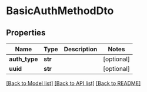 # BasicAuthMethodDto

## Properties
| Name          | Type    | Description | Notes      |
| ------------- | ------- | ----------- | ---------- |
| **auth_type** | **str** |             | [optional] |
| **uuid**      | **str** |             | [optional] |

[[Back to Model list]](../README.md#documentation-for-models) [[Back to API list]](../README.md#documentation-for-api-endpoints) [[Back to README]](../README.md)
